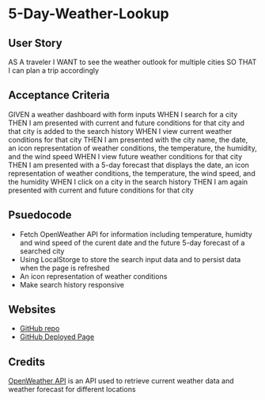 # 5-Day-Weather-Lookup

## User Story
AS A traveler
I WANT to see the weather outlook for multiple cities
SO THAT I can plan a trip accordingly

## Acceptance Criteria
GIVEN a weather dashboard with form inputs
WHEN I search for a city
THEN I am presented with current and future conditions for that city and that city is added to the search history
WHEN I view current weather conditions for that city
THEN I am presented with the city name, the date, an icon representation of weather conditions, the temperature, the humidity, and the wind speed
WHEN I view future weather conditions for that city
THEN I am presented with a 5-day forecast that displays the date, an icon representation of weather conditions, the temperature, the wind speed, and the humidity
WHEN I click on a city in the search history
THEN I am again presented with current and future conditions for that city

## Psuedocode
* Fetch OpenWeather API for information including temperature, humidty and wind speed of the curent date and the future 5-day forecast of a searched city
* Using LocalStorge to store the search input data and to persist data when the page is refreshed
* An icon representation of weather conditions
* Make search history responsive

## Websites
* [GitHub repo](https://github.com/Zoujiejie/5-Day-Weather-Lookup)
* [GitHub Deployed Page](https://zoujiejie.github.io/5-Day-Weather-Lookup/)

## Credits
[OpenWeather API](https://openweathermap.org/api) is an API used to retrieve current weather data and weather forecast for different locations 